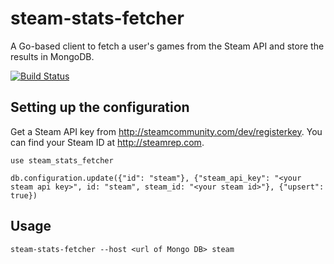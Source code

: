 # steam-stats-fetcher

A Go-based client to fetch a user's games from the Steam API and store the results in MongoDB.

[![Build Status](https://travis-ci.org/corybuecker/steam-stats-fetcher.svg?branch=master)](https://travis-ci.org/corybuecker/steam-stats-fetcher)

Setting up the configuration
----------------------------

Get a Steam API key from http://steamcommunity.com/dev/registerkey. You can find your Steam ID at http://steamrep.com.

    use steam_stats_fetcher

    db.configuration.update({"id": "steam"}, {"steam_api_key": "<your steam api key>", id: "steam", steam_id: "<your steam id>"}, {"upsert": true})

Usage
-----

    steam-stats-fetcher --host <url of Mongo DB> steam
